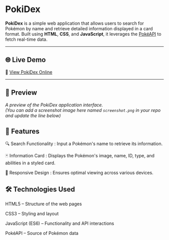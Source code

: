 # PokiDex

**PokiDex** is a simple web application that allows users to search for Pokémon by name and retrieve detailed information displayed in a card format. Built using **HTML**, **CSS**, and **JavaScript**, it leverages the [PokéAPI](https://pokeapi.co/) to fetch real-time data.

---

## 🌐 Live Demo

🔗 [View PokiDex Online](https://nikhil-karoriya.github.io/PokiDex/)

---

## 📸 Preview

_A preview of the PokiDex application interface._  
*(You can add a screenshot image here named `screenshot.png` in your repo and update the line below)*


## 🚀 Features
  🔍 Search Functionality
  : Input a Pokémon's name to retrieve its information.
  
  🃏 Information Card
  : Displays the Pokémon's image, name, ID, type, and abilities in a styled card.
  
  🎨 Responsive Design
  : Ensures optimal viewing across various devices.

## 🛠️ Technologies Used
  HTML5 – Structure of the web pages
  
  CSS3 – Styling and layout
  
  JavaScript (ES6) – Functionality and API interactions
  
  PokéAPI – Source of Pokémon data


